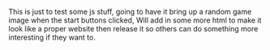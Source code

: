 This is just to test some js stuff, going to have it bring up a random game image when the start buttons clicked,
Will add in some more html to make it look like a proper website then release it so others can do something more interesting if they want to.
